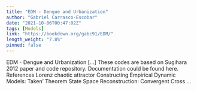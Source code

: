 ```yaml
---
title: "EDM - Dengue and Urbanization"
author: "Gabriel Carrasco-Escobar"
date: "2021-10-06T00:47:02Z"
tags: [Models]
link: "https://bookdown.org/gabc91/EDM/"
length_weight: "7.8%"
pinned: false
---
```


EDM - Dengue and Urbanization [...] These codes are based on Sugihara 2012 paper and code repository. Documentation could be found here. References Lorenz chaotic attractor Constructing Empirical Dynamic Models: Taken’ Theorem State Space Reconstruction: Convergent Cross ...

